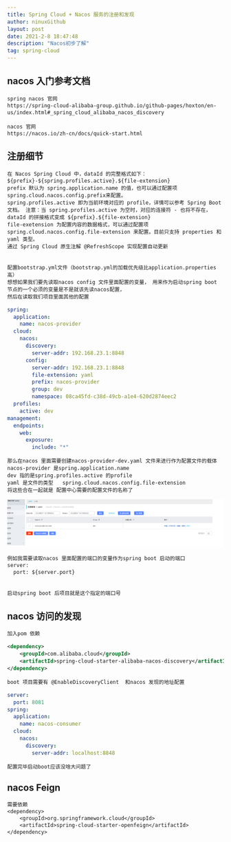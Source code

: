 ```yaml
---
title: Spring Cloud + Nacos 服务的注册和发现
author: ninuxGithub
layout: post
date: 2021-2-8 18:47:48
description: "Nacos初步了解"
tag: spring-cloud
---
```


## nacos 入门参考文档
    spring nacos 官网
    https://spring-cloud-alibaba-group.github.io/github-pages/hoxton/en-us/index.html#_spring_cloud_alibaba_nacos_discovery
    
    nacos 官网
    https://nacos.io/zh-cn/docs/quick-start.html
    
    

## 注册细节
    在 Nacos Spring Cloud 中，dataId 的完整格式如下：
    ${prefix}-${spring.profiles.active}.${file-extension}
    prefix 默认为 spring.application.name 的值，也可以通过配置项 spring.cloud.nacos.config.prefix来配置。
    spring.profiles.active 即为当前环境对应的 profile，详情可以参考 Spring Boot文档。 注意：当 spring.profiles.active 为空时，对应的连接符 - 也将不存在，dataId 的拼接格式变成 ${prefix}.${file-extension}
    file-exetension 为配置内容的数据格式，可以通过配置项 spring.cloud.nacos.config.file-extension 来配置。目前只支持 properties 和 yaml 类型。
    通过 Spring Cloud 原生注解 @RefreshScope 实现配置自动更新
    
    
    配置bootstrap.yml文件（bootstrap.yml的加载优先级比application.properties高）
    想想如果我们要先读取nacos config 文件里面配置的变量， 用来作为启动spring boot 节点的一个必须的变量是不是就该先读nacos配置， 
    然后在读取我们项目里面其他的配置
    
```yaml
spring:
  application:
    name: nacos-provider
  cloud:
    nacos:
      discovery:
        server-addr: 192.168.23.1:8848
      config:
        server-addr: 192.168.23.1:8848
        file-extension: yaml
        prefix: nacos-provider
        group: dev
        namespace: 08ca45fd-c38d-49cb-a1e4-620d2874eec2
  profiles:
    active: dev
management:
  endpoints:
    web:
      exposure:
        include: "*"
```    
    
    那么在nacos 里面需要创建nacos-provider-dev.yaml 文件来进行作为配置文件的载体
    nacos-provider 是spring.application.name
    dev 指的是spring.profiles.active 的profile 
    yaml 是文件的类型   spring.cloud.nacos.config.file-extension
    将这些合在一起就是 配置中心需要的配置文件的名称了
    
![nacos 配置文件](/images/posts/nacos-file.png) 


    例如我需要读取nacos 里面配置的端口的变量作为spring boot 启动的端口
    server:
      port: ${server.port}
      
      
    启动spring boot 后项目就是这个指定的端口号
      

## nacos 访问的发现
    加入pom 依赖
```xml
<dependency>
    <groupId>com.alibaba.cloud</groupId>
    <artifactId>spring-cloud-starter-alibaba-nacos-discovery</artifactId>
</dependency>
```    
    boot 项目需要有 @EnableDiscoveryClient  和nacos 发现的地址配置
```yaml
server:
  port: 8081
spring:
  application:
    name: nacos-consumer
  cloud:
    nacos:
      discovery:
        server-addr: localhost:8848
```    
    配置完毕启动boot应该没啥大问题了    
    
    
    
## nacos Feign
    需要依赖
    <dependency>
        <groupId>org.springframework.cloud</groupId>
        <artifactId>spring-cloud-starter-openfeign</artifactId>
    </dependency>
    

    
    
 
    
    
    
